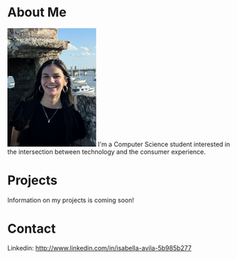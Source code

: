 # About Me
<img src="headshot.jpeg" alt="Headshot of Isabella" width="200" />
I'm a Computer Science student interested in the intersection between technology and the consumer experience.

# Projects
Information on my projects is coming soon!

# Contact
Linkedin: http://www.linkedin.com/in/isabella-avila-5b985b277
